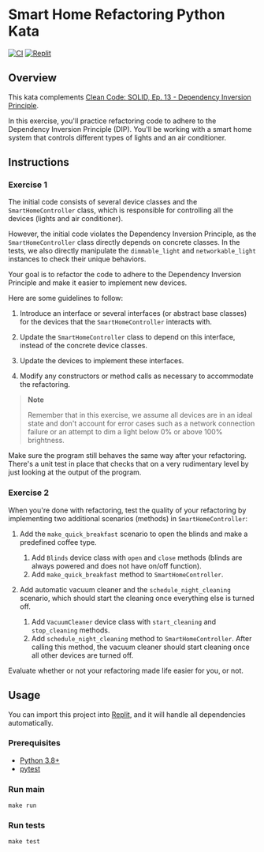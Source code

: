 # Smart Home Refactoring Python Kata

[![CI](https://github.com/Coding-Cuddles/smart-home-refactoring-python-kata/actions/workflows/main.yml/badge.svg)](https://github.com/Coding-Cuddles/smart-home-refactoring-python-kata/actions/workflows/main.yml)
[![Replit](https://replit.com/badge?caption=Try%20with%20Replit&variant=small)](https://replit.com/new/github/Coding-Cuddles/smart-home-refactoring-python-kata)

## Overview

This kata complements [Clean Code: SOLID, Ep. 13 - Dependency Inversion Principle](https://cleancoders.com/episode/clean-code-episode-13).

In this exercise, you'll practice refactoring code to adhere to the Dependency
Inversion Principle (DIP). You'll be working with a smart home system that
controls different types of lights and an air conditioner.

## Instructions

### Exercise 1

The initial code consists of several device classes and the
`SmartHomeController` class, which is responsible for controlling all the
devices (lights and air conditioner).

However, the initial code violates the Dependency Inversion Principle, as the
`SmartHomeController` class directly depends on concrete classes. In the tests,
we also directly manipulate the `dimmable_light` and `networkable_light`
instances to check their unique behaviors.

Your goal is to refactor the code to adhere to the Dependency Inversion
Principle and make it easier to implement new devices.

Here are some guidelines to follow:

1. Introduce an interface or several interfaces (or abstract base classes) for
   the devices that the `SmartHomeController` interacts with.

1. Update the `SmartHomeController` class to depend on this interface, instead
   of the concrete device classes.

1. Update the devices to implement these interfaces.

1. Modify any constructors or method calls as necessary to accommodate the
   refactoring.

> **Note**
>
> Remember that in this exercise, we assume all devices are in an ideal state
> and don't account for error cases such as a network connection failure or an
> attempt to dim a light below 0% or above 100% brightness.

Make sure the program still behaves the same way after your refactoring.
There's a unit test in place that checks that on a very rudimentary level by
just looking at the output of the program.

### Exercise 2

When you're done with refactoring, test the quality of your refactoring by
implementing two additional scenarios (methods) in `SmartHomeController`:

1. Add the `make_quick_breakfast` scenario to open the blinds and make a
   predefined coffee type.
   1. Add `Blinds` device class with `open` and `close` methods
      (blinds are always powered and does not have on/off function).
   1. Add `make_quick_breakfast` method to `SmartHomeController`.

1. Add automatic vacuum cleaner and the `schedule_night_cleaning` scenario, which
   should start the cleaning once everything else is turned off.
   1. Add `VacuumCleaner` device class with `start_cleaning` and `stop_cleaning`
      methods.
   1. Add `schedule_night_cleaning` method to `SmartHomeController`. After
      calling this method, the vacuum cleaner should start cleaning once all
      other devices are turned off.

Evaluate whether or not your refactoring made life easier for you, or not.

## Usage

You can import this project into [Replit](https://replit.com), and it will
handle all dependencies automatically.

### Prerequisites

* [Python 3.8+](https://www.python.org/)
* [pytest](https://pytest.org)

### Run main

```console
make run
```

### Run tests

```console
make test
```
